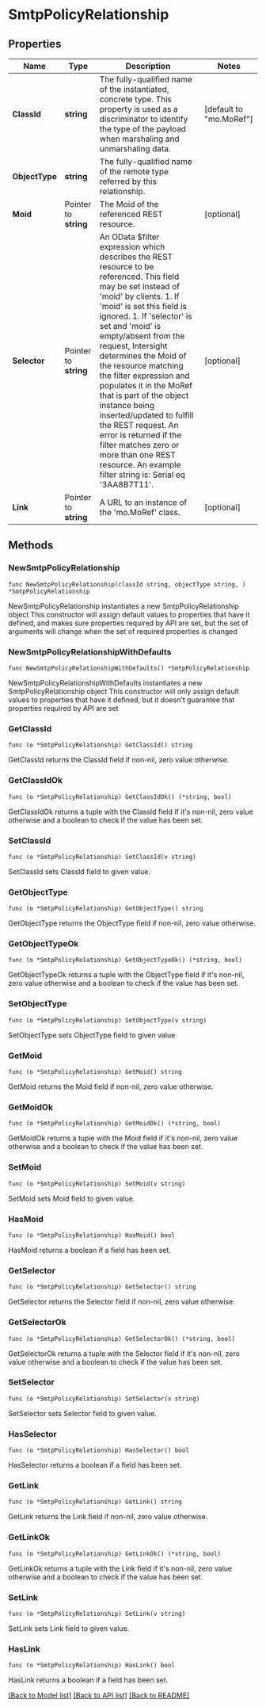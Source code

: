 # SmtpPolicyRelationship

## Properties

Name | Type | Description | Notes
------------ | ------------- | ------------- | -------------
**ClassId** | **string** | The fully-qualified name of the instantiated, concrete type. This property is used as a discriminator to identify the type of the payload when marshaling and unmarshaling data. | [default to "mo.MoRef"]
**ObjectType** | **string** | The fully-qualified name of the remote type referred by this relationship. | 
**Moid** | Pointer to **string** | The Moid of the referenced REST resource. | [optional] 
**Selector** | Pointer to **string** | An OData $filter expression which describes the REST resource to be referenced. This field may be set instead of &#39;moid&#39; by clients. 1. If &#39;moid&#39; is set this field is ignored. 1. If &#39;selector&#39; is set and &#39;moid&#39; is empty/absent from the request, Intersight determines the Moid of the resource matching the filter expression and populates it in the MoRef that is part of the object instance being inserted/updated to fulfill the REST request. An error is returned if the filter matches zero or more than one REST resource. An example filter string is: Serial eq &#39;3AA8B7T11&#39;. | [optional] 
**Link** | Pointer to **string** | A URL to an instance of the &#39;mo.MoRef&#39; class. | [optional] 

## Methods

### NewSmtpPolicyRelationship

`func NewSmtpPolicyRelationship(classId string, objectType string, ) *SmtpPolicyRelationship`

NewSmtpPolicyRelationship instantiates a new SmtpPolicyRelationship object
This constructor will assign default values to properties that have it defined,
and makes sure properties required by API are set, but the set of arguments
will change when the set of required properties is changed

### NewSmtpPolicyRelationshipWithDefaults

`func NewSmtpPolicyRelationshipWithDefaults() *SmtpPolicyRelationship`

NewSmtpPolicyRelationshipWithDefaults instantiates a new SmtpPolicyRelationship object
This constructor will only assign default values to properties that have it defined,
but it doesn't guarantee that properties required by API are set

### GetClassId

`func (o *SmtpPolicyRelationship) GetClassId() string`

GetClassId returns the ClassId field if non-nil, zero value otherwise.

### GetClassIdOk

`func (o *SmtpPolicyRelationship) GetClassIdOk() (*string, bool)`

GetClassIdOk returns a tuple with the ClassId field if it's non-nil, zero value otherwise
and a boolean to check if the value has been set.

### SetClassId

`func (o *SmtpPolicyRelationship) SetClassId(v string)`

SetClassId sets ClassId field to given value.


### GetObjectType

`func (o *SmtpPolicyRelationship) GetObjectType() string`

GetObjectType returns the ObjectType field if non-nil, zero value otherwise.

### GetObjectTypeOk

`func (o *SmtpPolicyRelationship) GetObjectTypeOk() (*string, bool)`

GetObjectTypeOk returns a tuple with the ObjectType field if it's non-nil, zero value otherwise
and a boolean to check if the value has been set.

### SetObjectType

`func (o *SmtpPolicyRelationship) SetObjectType(v string)`

SetObjectType sets ObjectType field to given value.


### GetMoid

`func (o *SmtpPolicyRelationship) GetMoid() string`

GetMoid returns the Moid field if non-nil, zero value otherwise.

### GetMoidOk

`func (o *SmtpPolicyRelationship) GetMoidOk() (*string, bool)`

GetMoidOk returns a tuple with the Moid field if it's non-nil, zero value otherwise
and a boolean to check if the value has been set.

### SetMoid

`func (o *SmtpPolicyRelationship) SetMoid(v string)`

SetMoid sets Moid field to given value.

### HasMoid

`func (o *SmtpPolicyRelationship) HasMoid() bool`

HasMoid returns a boolean if a field has been set.

### GetSelector

`func (o *SmtpPolicyRelationship) GetSelector() string`

GetSelector returns the Selector field if non-nil, zero value otherwise.

### GetSelectorOk

`func (o *SmtpPolicyRelationship) GetSelectorOk() (*string, bool)`

GetSelectorOk returns a tuple with the Selector field if it's non-nil, zero value otherwise
and a boolean to check if the value has been set.

### SetSelector

`func (o *SmtpPolicyRelationship) SetSelector(v string)`

SetSelector sets Selector field to given value.

### HasSelector

`func (o *SmtpPolicyRelationship) HasSelector() bool`

HasSelector returns a boolean if a field has been set.

### GetLink

`func (o *SmtpPolicyRelationship) GetLink() string`

GetLink returns the Link field if non-nil, zero value otherwise.

### GetLinkOk

`func (o *SmtpPolicyRelationship) GetLinkOk() (*string, bool)`

GetLinkOk returns a tuple with the Link field if it's non-nil, zero value otherwise
and a boolean to check if the value has been set.

### SetLink

`func (o *SmtpPolicyRelationship) SetLink(v string)`

SetLink sets Link field to given value.

### HasLink

`func (o *SmtpPolicyRelationship) HasLink() bool`

HasLink returns a boolean if a field has been set.


[[Back to Model list]](../README.md#documentation-for-models) [[Back to API list]](../README.md#documentation-for-api-endpoints) [[Back to README]](../README.md)


